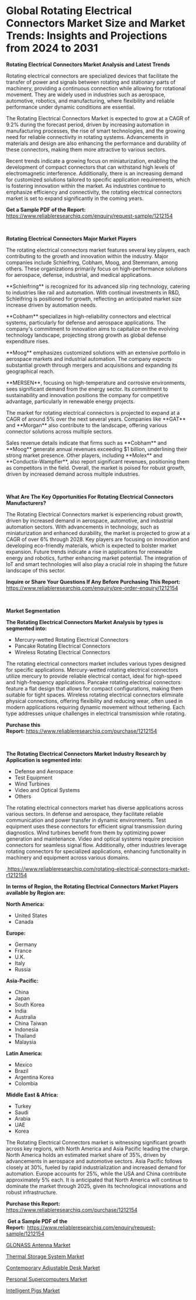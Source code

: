 <p><h1>Global Rotating Electrical Connectors Market Size and Market Trends: Insights and Projections from 2024 to 2031</h1></p><p><strong>Rotating Electrical Connectors Market Analysis and Latest Trends</strong></p>
<p><p>Rotating electrical connectors are specialized devices that facilitate the transfer of power and signals between rotating and stationary parts of machinery, providing a continuous connection while allowing for rotational movement. They are widely used in industries such as aerospace, automotive, robotics, and manufacturing, where flexibility and reliable performance under dynamic conditions are essential.</p><p>The Rotating Electrical Connectors Market is expected to grow at a CAGR of 9.2% during the forecast period, driven by increasing automation in manufacturing processes, the rise of smart technologies, and the growing need for reliable connectivity in rotating systems. Advancements in materials and design are also enhancing the performance and durability of these connectors, making them more attractive to various sectors.</p><p>Recent trends indicate a growing focus on miniaturization, enabling the development of compact connectors that can withstand high levels of electromagnetic interference. Additionally, there is an increasing demand for customized solutions tailored to specific application requirements, which is fostering innovation within the market. As industries continue to emphasize efficiency and connectivity, the rotating electrical connectors market is set to expand significantly in the coming years.</p></p>
<p><strong>Get a Sample PDF of the Report:&nbsp;</strong> <a href="https://www.reliableresearchiq.com/enquiry/request-sample/1212154?utm_campaign=100&utm_medium=2&utm_source=Github&utm_content=ia&utm_term=06102024&utm_id=rotating-electrical-connectors">https://www.reliableresearchiq.com/enquiry/request-sample/1212154</a></p>
<p>&nbsp;</p>
<p><strong>Rotating Electrical Connectors Major Market Players</strong></p>
<p><p>The rotating electrical connectors market features several key players, each contributing to the growth and innovation within the industry. Major companies include Schleifring, Cobham, Moog, and Stemmann, among others. These organizations primarily focus on high-performance solutions for aerospace, defense, industrial, and medical applications.</p><p>**Schleifring** is recognized for its advanced slip ring technology, catering to industries like rail and automation. With continual investments in R&D, Schleifring is positioned for growth, reflecting an anticipated market size increase driven by automation needs.</p><p>**Cobham** specializes in high-reliability connectors and electrical systems, particularly for defense and aerospace applications. The company's commitment to innovation aims to capitalize on the evolving technology landscape, projecting strong growth as global defense expenditure rises.</p><p>**Moog** emphasizes customized solutions with an extensive portfolio in aerospace markets and industrial automation. The company expects substantial growth through mergers and acquisitions and expanding its geographical reach.</p><p>**MERSEN**, focusing on high-temperature and corrosive environments, sees significant demand from the energy sector. Its commitment to sustainability and innovation positions the company for competitive advantage, particularly in renewable energy projects.</p><p>The market for rotating electrical connectors is projected to expand at a CAGR of around 5% over the next several years. Companies like **GAT** and **Morgan** also contribute to the landscape, offering various connector solutions across multiple sectors.</p><p>Sales revenue details indicate that firms such as **Cobham** and **Moog** generate annual revenues exceeding $1 billion, underlining their strong market presence. Other players, including **Molex** and **Conductix-Wampfler**, also report significant revenues, positioning them as competitors in the field. Overall, the market is poised for robust growth, driven by increased demand across multiple industries.</p></p>
<p>&nbsp;</p>
<p><strong>What Are The Key Opportunities For Rotating Electrical Connectors Manufacturers?</strong></p>
<p><p>The Rotating Electrical Connectors market is experiencing robust growth, driven by increased demand in aerospace, automotive, and industrial automation sectors. With advancements in technology, such as miniaturization and enhanced durability, the market is projected to grow at a CAGR of over 6% through 2028. Key players are focusing on innovation and developing eco-friendly materials, which is expected to bolster market expansion. Future trends indicate a rise in applications for renewable energy and robotics, further enhancing market potential. The integration of IoT and smart technologies will also play a crucial role in shaping the future landscape of this sector.</p></p>
<p><strong>Inquire or Share Your Questions If Any Before Purchasing This Report:</strong> <a href="https://www.reliableresearchiq.com/enquiry/pre-order-enquiry/1212154?utm_campaign=100&utm_medium=2&utm_source=Github&utm_content=ia&utm_term=06102024&utm_id=rotating-electrical-connectors">https://www.reliableresearchiq.com/enquiry/pre-order-enquiry/1212154</a></p>
<p>&nbsp;</p>
<p><strong>Market Segmentation</strong></p>
<p><strong>The Rotating Electrical Connectors Market Analysis by types is segmented into:</strong></p>
<p><ul><li>Mercury-wetted Rotating Electrical Connectors</li><li>Pancake Rotating Electrical Connectors</li><li>Wireless Rotating Electrical Connectors</li></ul></p>
<p><p>The rotating electrical connectors market includes various types designed for specific applications. Mercury-wetted rotating electrical connectors utilize mercury to provide reliable electrical contact, ideal for high-speed and high-frequency applications. Pancake rotating electrical connectors feature a flat design that allows for compact configurations, making them suitable for tight spaces. Wireless rotating electrical connectors eliminate physical connections, offering flexibility and reducing wear, often used in modern applications requiring dynamic movement without tethering. Each type addresses unique challenges in electrical transmission while rotating.</p></p>
<p><strong>Purchase this Report:&nbsp;</strong><a href="https://www.reliableresearchiq.com/purchase/1212154?utm_campaign=100&utm_medium=2&utm_source=Github&utm_content=ia&utm_term=06102024&utm_id=rotating-electrical-connectors">https://www.reliableresearchiq.com/purchase/1212154</a></p>
<p>&nbsp;</p>
<p><strong>The Rotating Electrical Connectors Market Industry Research by Application is segmented into:</strong></p>
<p><ul><li>Defense and Aerospace</li><li>Test Equipment</li><li>Wind Turbines</li><li>Video and Optical Systems</li><li>Others</li></ul></p>
<p><p>The rotating electrical connectors market has diverse applications across various sectors. In defense and aerospace, they facilitate reliable communication and power transfer in dynamic environments. Test equipment uses these connectors for efficient signal transmission during diagnostics. Wind turbines benefit from them by optimizing power generation and maintenance. Video and optical systems require precision connectors for seamless signal flow. Additionally, other industries leverage rotating connectors for specialized applications, enhancing functionality in machinery and equipment across various domains.</p></p>
<p><a href="https://www.reliableresearchiq.com/rotating-electrical-connectors-market-r1212154?utm_campaign=100&utm_medium=2&utm_source=Github&utm_content=ia&utm_term=06102024&utm_id=rotating-electrical-connectors">&nbsp;https://www.reliableresearchiq.com/rotating-electrical-connectors-market-r1212154</a></p>
<p><strong>In terms of Region, the Rotating Electrical Connectors Market Players available by Region are:</strong></p>
<p>
    <p> <strong> North America: </strong>
        <ul>
            <li>United States</li>
            <li>Canada</li>
        </ul>
        </p> 
    <p> <strong> Europe: </strong>
        <ul>
            <li>Germany</li>
            <li>France</li>
            <li>U.K.</li>
            <li>Italy</li>
            <li>Russia</li>
        </ul>
        </p> 
    <p> <strong> Asia-Pacific: </strong>
        <ul>
            <li>China</li>
            <li>Japan</li>
            <li>South Korea</li>
            <li>India</li>
            <li>Australia</li>
            <li>China Taiwan</li>
            <li>Indonesia</li>
            <li>Thailand</li>
            <li>Malaysia</li>
        </ul>
        </p> 
    <p> <strong> Latin America: </strong>
        <ul>
            <li>Mexico</li>
            <li>Brazil</li>
            <li>Argentina Korea</li>
            <li>Colombia</li>
        </ul>
        </p> 
    <p> <strong> Middle East & Africa: </strong>
        <ul>
            <li>Turkey</li>
            <li>Saudi</li>
            <li>Arabia</li>
            <li>UAE</li>
            <li>Korea</li>
        </ul>
    </p>
    </p>
<p><p>The Rotating Electrical Connectors market is witnessing significant growth across key regions, with North America and Asia Pacific leading the charge. North America holds an estimated market share of 35%, driven by advancements in aerospace and automotive sectors. Asia Pacific follows closely at 30%, fueled by rapid industrialization and increased demand for automation. Europe accounts for 25%, while the USA and China contribute approximately 5% each. It is anticipated that North America will continue to dominate the market through 2025, given its technological innovations and robust infrastructure.</p></p>
<p><strong>Purchase this Report: </strong><a href="https://www.reliableresearchiq.com/purchase/1212154?utm_campaign=100&utm_medium=2&utm_source=Github&utm_content=ia&utm_term=06102024&utm_id=rotating-electrical-connectors">https://www.reliableresearchiq.com/purchase/1212154</a></p>
<p>&nbsp;<strong>Get a Sample PDF of the Report:&nbsp;&nbsp;</strong><a href="https://www.reliableresearchiq.com/enquiry/request-sample/1212154?utm_campaign=100&utm_medium=2&utm_source=Github&utm_content=ia&utm_term=06102024&utm_id=rotating-electrical-connectors">https://www.reliableresearchiq.com/enquiry/request-sample/1212154</a></p>
<p><strong></strong></p>
<p><p><a href="https://issuu.com/reportprime-2/docs/glonass-antenna-market-size-2030.pp_7f35ada55ed85e?utm_campaign=100&utm_medium=2&utm_source=Github&utm_content=ia&utm_term=06102024&utm_id=rotating-electrical-connectors">GLONASS Antenna Market</a></p><p><a href="https://github.com/AlesiaDushku485/Market-Research-Report-List-1/blob/main/thermal-storage-system-market.md?utm_campaign=100&utm_medium=2&utm_source=Github&utm_content=ia&utm_term=06102024&utm_id=rotating-electrical-connectors">Thermal Storage System Market</a></p><p><a href="https://www.linkedin.com/pulse/unlocking-growth-potential-strategic-analysis-contemporary-zjkoc?utm_campaign=100&utm_medium=2&utm_source=Github&utm_content=ia&utm_term=06102024&utm_id=rotating-electrical-connectors">Contemporary Adjustable Desk Market</a></p><p><a href="https://issuu.com/reportprime-2/docs/personal-supercomputers-market-size_889f055d62b911?utm_campaign=100&utm_medium=2&utm_source=Github&utm_content=ia&utm_term=06102024&utm_id=rotating-electrical-connectors">Personal Supercomputers Market</a></p><p><a href="https://www.linkedin.com/pulse/driving-forces-global-intelligent-pigs-market-trends-applications-rkebf?utm_campaign=100&utm_medium=2&utm_source=Github&utm_content=ia&utm_term=06102024&utm_id=rotating-electrical-connectors">Intelligent Pigs Market</a></p></p>